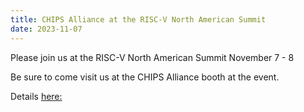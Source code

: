 ```yaml
---
title: CHIPS Alliance at the RISC-V North American Summit 
date: 2023-11-07
---
```


Please join us at the RISC-V North American Summit November 7 - 8  

Be sure to come visit us at the CHIPS Alliance booth at the event. 

Details [here: ](https://events.linuxfoundation.org/riscv-summit/register/) 

